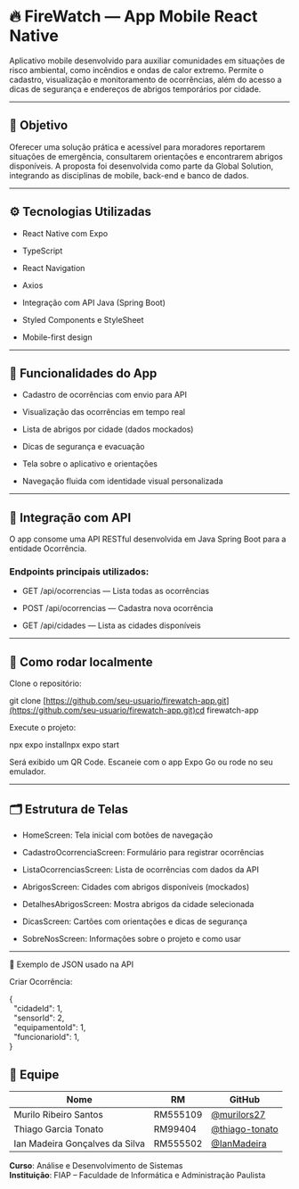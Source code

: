 # 🔥 FireWatch — App Mobile React Native

Aplicativo mobile desenvolvido para auxiliar comunidades em situações de risco ambiental, como incêndios e ondas de calor extremo. Permite o cadastro, visualização e monitoramento de ocorrências, além do acesso a dicas de segurança e endereços de abrigos temporários por cidade.

---

## 📌 Objetivo

Oferecer uma solução prática e acessível para moradores reportarem situações de emergência, consultarem orientações e encontrarem abrigos disponíveis. A proposta foi desenvolvida como parte da Global Solution, integrando as disciplinas de mobile, back-end e banco de dados.

---

## ⚙️ Tecnologias Utilizadas

*   React Native com Expo
    
*   TypeScript
    
*   React Navigation
    
*   Axios
    
*   Integração com API Java (Spring Boot)
    
*   Styled Components e StyleSheet
    
*   Mobile-first design

---

## 📱 Funcionalidades do App

*   Cadastro de ocorrências com envio para API
    
*   Visualização das ocorrências em tempo real
    
*   Lista de abrigos por cidade (dados mockados)
    
*   Dicas de segurança e evacuação
    
*   Tela sobre o aplicativo e orientações
    
*   Navegação fluida com identidade visual personalizada
    
---

## 🔄 Integração com API

O app consome uma API RESTful desenvolvida em Java Spring Boot para a entidade Ocorrência.

### Endpoints principais utilizados:

* GET /api/ocorrencias — Lista todas as ocorrências

* POST /api/ocorrencias — Cadastra nova ocorrência

* GET /api/cidades — Lista as cidades disponíveis

---

## 🧪 Como rodar localmente

Clone o repositório:

git clone [https://github.com/seu-usuario/firewatch-app.git](https://github.com/seu-usuario/firewatch-app.git)cd firewatch-app

Execute o projeto:

npx expo installnpx expo start

Será exibido um QR Code. Escaneie com o app Expo Go ou rode no seu emulador.

---

## 🗂️ Estrutura de Telas

*   HomeScreen: Tela inicial com botões de navegação
    
*   CadastroOcorrenciaScreen: Formulário para registrar ocorrências
    
*   ListaOcorrenciasScreen: Lista de ocorrências com dados da API
    
*   AbrigosScreen: Cidades com abrigos disponíveis (mockados)
    
*   DetalhesAbrigosScreen: Mostra abrigos da cidade selecionada
    
*   DicasScreen: Cartões com orientações e dicas de segurança
    
*   SobreNosScreen: Informações sobre o projeto e como usar
    
---

📸 Exemplo de JSON usado na API

Criar Ocorrência:

{  
&nbsp;&nbsp;"cidadeId": 1,  
&nbsp;&nbsp;"sensorId": 2,  
&nbsp;&nbsp;"equipamentoId": 1,  
&nbsp;&nbsp;"funcionarioId": 1,  
}

## 👥 Equipe

| Nome                                | RM       | GitHub                                |
|-------------------------------------|----------|----------------------------------------|
| Murilo Ribeiro Santos               | RM555109 | [@murilors27](https://github.com/murilors27) |
| Thiago Garcia Tonato                | RM99404  | [@thiago-tonato](https://github.com/thiago-tonato) |
| Ian Madeira Gonçalves da Silva      | RM555502 | [@IanMadeira](https://github.com/IanMadeira) |

**Curso**: Análise e Desenvolvimento de Sistemas  
**Instituição**: FIAP – Faculdade de Informática e Administração Paulista
